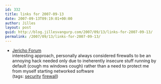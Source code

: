 ```yaml
---
id: 332
title: links for 2007-09-13
date: 2007-09-13T09:19:01+00:00
author: Jilles
layout: post
guid: http://blog.jillesvangurp.com/2007/09/13/links-for-2007-09-13/
permalink: /2007/09/13/links-for-2007-09-13/
---
```

<ul class="delicious">
	<li>
		<div class="delicious-link"><a href="https://www.opengroup.org/jericho/index.htm">Jericho Forum</a></div>
		<div class="delicious-extended">interesting approach, personally always considered firewalls to be an annoying hack needed only due to ineherently insecure stuff running by default (cough ms windows cough) rather than a need to protect me from myself starting networked software</div>
		<div class="delicious-tags">(tags: <a href="http://del.icio.us/jillesvangurp/security">security</a> <a href="http://del.icio.us/jillesvangurp/firewall">firewall</a>)</div>
	</li>
</ul>
